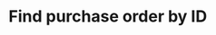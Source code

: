 # Find purchase order by ID

<api-endpoint openapi-path="./../openapi.yaml" endpoint="/store/order/{orderId}" method="GET"/>
